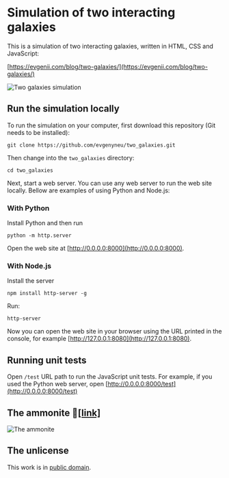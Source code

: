 # Simulation of two interacting galaxies

This is a simulation of two interacting galaxies, written in HTML, CSS and JavaScript:

[https://evgenii.com/blog/two-galaxies/](https://evgenii.com/blog/two-galaxies/)

![Two galaxies simulation](https://github.com/evgenyneu/two_galaxies/raw/master/images_docs/two_galaxies.jpg)


## Run the simulation locally

To run the simulation on your computer, first download this repository (Git needs to be installed):

```
git clone https://github.com/evgenyneu/two_galaxies.git
```

Then change into the `two_galaxies` directory:

```
cd two_galaxies
```

Next, start a web server. You can use any web server to run the web site locally. Bellow are examples of using Python and Node.js:


### With Python

Install Python and then run

```
python -m http.server
```

Open the web site at [http://0.0.0.0:8000](http://0.0.0.0:8000).


### With Node.js

Install the server

```
npm install http-server -g
```

Run:

```
http-server
```

Now you can open the web site in your browser using the URL printed in the console, for example [http://127.0.0.1:8080](http://127.0.0.1:8080).


## Running unit tests

Open `/test` URL path to run the JavaScript unit tests. For example, if you used the Python web server, open [http://0.0.0.0:8000/test](http://0.0.0.0:8000/test)

## The ammonite 🦑[[link]](https://evgenii.com/files/2020/08/two_galaxies/?numberOfRings=63%2C0&masses=1%2C1&minimalGalaxySeparation=66.48&eccentricity=0.6&ringSeparation=3&ringMultiplier=8&galaxyInclinationAnglesDegree=184%2C115&rotationMatrix=-0.98%2C-0.07%2C-0.09%2C0%2C0.07%2C-0.99%2C0.11%2C0%2C-0.1%2C0.1%2C0.98%2C0%2C0%2C0%2C0%2C1&cameraDistance=431.49)

![The ammonite](https://github.com/evgenyneu/two_galaxies/raw/master/images_docs/ammonite.jpg)



## The unlicense

This work is in [public domain](LICENSE).
